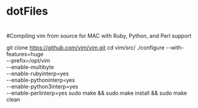 # dotFiles
#
#Compiling vim from source for MAC with Ruby, Python, and Perl support

git clone https://github.com/vim/vim.git
cd vim/src/
./configure --with-features=huge \
            --prefix=/opt/vim \
            --enable-multibyte \
            --enable-rubyinterp=yes \
            --enable-pythoninterp=yes \
            --enable-python3interp=yes \
            --enable-perlinterp=yes
sudo make && sudo make install && sudo make clean
